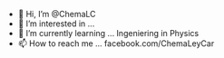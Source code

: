- 👋 Hi, I’m @ChemaLC
- 👀 I’m interested in ...
- 🌱 I’m currently learning ... Ingeniering in Physics 
- 📫 How to reach me ... facebook.com/ChemaLeyCar

<!---
ChemaLC/ChemaLC is a ✨ special ✨ repository because its `README.md` (this file) appears on your GitHub profile.
You can click the Preview link to take a look at your changes.
--->

